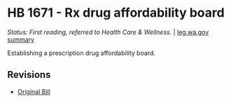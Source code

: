 # HB 1671 - Rx drug affordability board
*Status: First reading, referred to Health Care & Wellness.* | [leg.wa.gov summary](https://app.leg.wa.gov/billsummary?BillNumber=1671&Year=2021)

Establishing a prescription drug affordability board.

## Revisions
* [Original Bill](1/)
